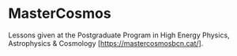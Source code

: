 # MasterCosmos

Lessons given at the Postgraduate Program in High Energy Physics, Astrophysics & Cosmology [https://mastercosmosbcn.cat/].
